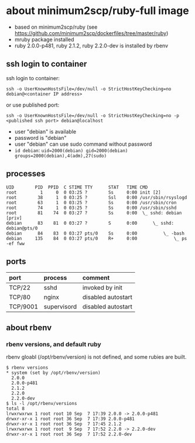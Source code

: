 # about minimum2scp/ruby-full image

 * based on minimum2scp/ruby (see https://github.com/minimum2scp/dockerfiles/tree/master/ruby)
 * mruby package installed
 * ruby 2.0.0-p481, ruby 2.1.2, ruby 2.2.0-dev is installed by rbenv

## ssh login to container

ssh login to container:

```
ssh -o UserKnownHostsFile=/dev/null -o StrictHostKeyChecking=no debian@<container IP address>
```

or use published port:

```
ssh -o UserKnownHostsFile=/dev/null -o StrictHostKeyChecking=no -p <published ssh port> debian@localhost
```

 * user "debian" is available
 * password is "debian"
 * user "debian" can use sudo command without password
 * `id debian`: `uid=2000(debian) gid=2000(debian) groups=2000(debian),4(adm),27(sudo)`

## processes

```
UID        PID  PPID  C STIME TTY      STAT   TIME CMD
root         1     0  0 03:25 ?        Ss     0:00 init [2]  
root        38     1  0 03:25 ?        Ssl    0:00 /usr/sbin/rsyslogd
root        63     1  0 03:25 ?        Ss     0:00 /usr/sbin/cron
root        74     1  0 03:25 ?        Ss     0:00 /usr/sbin/sshd
root        81    74  0 03:27 ?        Ss     0:00  \_ sshd: debian [priv]
debian      83    81  0 03:27 ?        S      0:00      \_ sshd: debian@pts/0
debian      84    83  0 03:27 pts/0    Ss     0:00          \_ -bash
debian     135    84  0 03:27 pts/0    R+     0:00              \_ ps -ef fww
```

## ports

| port         | process              | comment                                       |
|:-------------|:------------------   |:------------------------------------------    |
| TCP/22       | sshd                 | invoked by init                               |
| TCP/80       | nginx                | disabled autostart                            |
| TCP/9001     | supervisord          | disabled autostart                            |

## about rbenv

### rbenv versions, and default ruby

rbenv gloabl (/opt/rbenv/version) is not defined, and some rubies are built.

```
$ rbenv versions
* system (set by /opt/rbenv/version)
  2.0.0
  2.0.0-p481
  2.1.2
  2.2.0
  2.2.0-dev
$ ls -l /opt/rbenv/versions
total 8
lrwxrwxrwx 1 root root 10 Sep  7 17:39 2.0.0 -> 2.0.0-p481
drwxr-xr-x 1 root root 36 Sep  7 17:39 2.0.0-p481
drwxr-xr-x 1 root root 36 Sep  7 17:45 2.1.2
lrwxrwxrwx 1 root root  9 Sep  7 17:52 2.2.0 -> 2.2.0-dev
drwxr-xr-x 1 root root 36 Sep  7 17:52 2.2.0-dev
```


